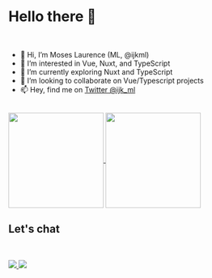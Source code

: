 # Hello there :wave:

<br />

- 👋 Hi, I’m Moses Laurence (ML, @ijkml)
- 👀 I’m interested in Vue, Nuxt, and TypeScript
- 🌱 I’m currently exploring Nuxt and TypeScript
- 💞️ I’m looking to collaborate on Vue/Typescript projects
- 📫 Hey, find me on [Twitter @ijk_ml](https://twitter.com/ijk_ml)

<br>

<a href="https://github.com/ijkml/">
  <img align="center" height="188px" src="https://github-readme-stats.vercel.app/api?username=ijkml&count_private=true&show_icons=true&&theme=gotham" />
</a>

<a href="https://github.com/ijkml/">
  <img align="center" height="188px" src="https://github-readme-streak-stats.herokuapp.com?user=ijkml&theme=gotham&date_format=M%20j%5B%2C%20Y%5D" />
</a>

<br>

<!--
[![ML's GitHub Activity Graph](https://github-readme-activity-graph.cyclic.app/graph?username=ijkml&theme=gotham)](https://github-readme-activity-graph.cyclic.app/graph?username=ijkml&theme=gotham)
<br><br>
-->

## Let's chat

<br>

<p>
<a href="https://twitter.com/ijk_ml">
  <img src="https://img.shields.io/badge/Twitter-blue?style=for-the-badge&logo=Twitter&logoColor=white" />
</a>
<a href="https://t.me/ijk_ml">
  <img src="https://img.shields.io/badge/Telegram-blue?style=for-the-badge&logo=Telegram&logoColor=white"/>
</a>
</p>
